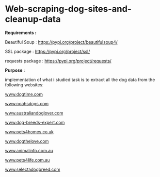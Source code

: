 # Web-scraping-dog-sites-and-cleanup-data

**Requirements :**

Beautiful Soup    : https://pypi.org/project/beautifulsoup4/

SSL package       : https://pypi.org/project/ssl/

requests package  : https://pypi.org/project/requests/

**Purpose      :**

implementation of what i studied 
task is to extract all the dog data from the following websites:

www.dogtime.com

www.noahsdogs.com 

www.australiandoglover.com 

www.dog-breeds-expert.com

www.pets4homes.co.uk 

www.dogthelove.com

www.animalinfo.com.au

www.pets4life.com.au

www.selectadogbreed.com 
